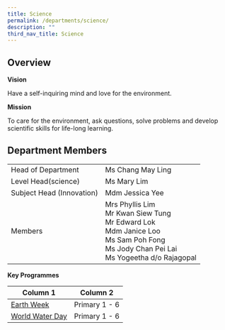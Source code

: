 ```yaml
---
title: Science
permalink: /departments/science/
description: ""
third_nav_title: Science
---
```

Overview
--------

**Vision**

Have a self-inquiring mind and love for the environment.
   
  

**Mission**

To care for the environment, ask questions, solve problems and develop scientific skills for life-long learning.

  

Department Members
------------------

| | | 
| -------- | -------- | 
| Head of Department	| Ms Chang May Ling
|Level Head(science)|Ms Mary Lim 
|Subject Head (Innovation)|Mdm Jessica Yee|
Members|Mrs Phyllis Lim<br>Mr Kwan Siew Tung<br>Mr Edward Lok<br>Mdm Janice Loo<br>Ms Sam Poh Fong <br>Ms  Jody Chan Pei Lai <br>Ms Yogeetha d/o Rajagopal<br>
 
 

**Key Programmes**



| Column 1 | Column 2 | 
| -------- | -------- | 
|[Earth Week](/departments/science/earth-week) |	Primary 1 - 6
 |[World Water Day](/departments/science/world-water-day)	|Primary 1 - 6